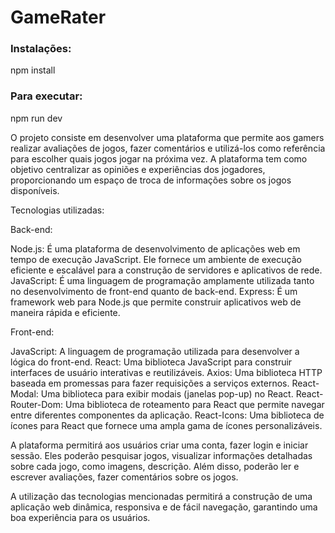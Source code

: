 # GameRater

### Instalações:
npm install

### Para executar:
npm run dev


O projeto consiste em desenvolver uma plataforma que permite aos gamers realizar avaliações de jogos, fazer comentários e utilizá-los como referência para escolher quais jogos jogar na próxima vez. A plataforma tem como objetivo centralizar as opiniões e experiências dos jogadores, proporcionando um espaço de troca de informações sobre os jogos disponíveis.

Tecnologias utilizadas:

Back-end:

Node.js: É uma plataforma de desenvolvimento de aplicações web em tempo de execução JavaScript. Ele fornece um ambiente de execução eficiente e escalável para a construção de servidores e aplicativos de rede.
JavaScript: É uma linguagem de programação amplamente utilizada tanto no desenvolvimento de front-end quanto de back-end.
Express: É um framework web para Node.js que permite construir aplicativos web de maneira rápida e eficiente.

Front-end:

JavaScript: A linguagem de programação utilizada para desenvolver a lógica do front-end.
React: Uma biblioteca JavaScript para construir interfaces de usuário interativas e reutilizáveis.
Axios: Uma biblioteca HTTP baseada em promessas para fazer requisições a serviços externos.
React-Modal: Uma biblioteca para exibir modais (janelas pop-up) no React.
React-Router-Dom: Uma biblioteca de roteamento para React que permite navegar entre diferentes componentes da aplicação.
React-Icons: Uma biblioteca de ícones para React que fornece uma ampla gama de ícones personalizáveis.

A plataforma permitirá aos usuários criar uma conta, fazer login e iniciar sessão. Eles poderão pesquisar jogos, visualizar informações detalhadas sobre cada jogo, como imagens, descrição. Além disso, poderão ler e escrever avaliações, fazer comentários sobre os jogos.

A utilização das tecnologias mencionadas permitirá a construção de uma aplicação web dinâmica, responsiva e de fácil navegação, garantindo uma boa experiência para os usuários.
